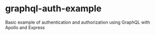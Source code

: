 # graphql-auth-example
Basic example of authentication and authorization using GraphQL with Apollo and Express
